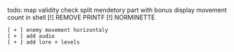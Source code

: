 
todo:
    map validity check
    split mendetory part with bonus
    display movement count in shell
    [!] REMOVE PRINTF
    [!] NORMINETTE

    [ + ] enemy movement horizontaly
    [ + ] add audio
    [ + ] add lore + levels